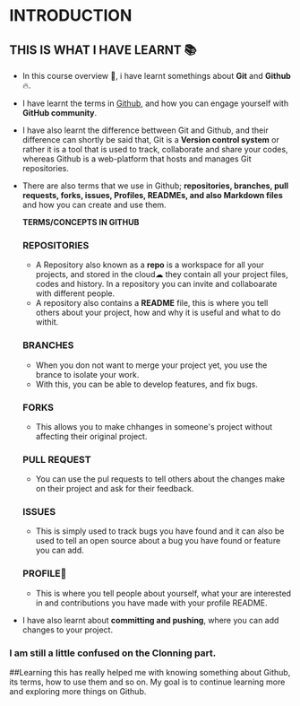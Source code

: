 # INTRODUCTION

## THIS IS WHAT I HAVE LEARNT :books:
* In this course overview 🚀, i have learnt somethings about **Git** and **Github**🔥. 

* I have learnt the terms in [Github](https://github.com/), and how you can engage yourself with **GitHub community**.

* I have also learnt the difference bettween Git and Github, and their difference can shortly be said that, Git is a **Version control system** or rather it is a tool that is used to track, collaborate and share your codes, whereas Github is a web-platform that hosts and manages Git repositories.

* There are also terms that we use in Github; **repositories, branches, pull requests, forks, issues, Profiles, READMEs, and also Markdown files** and how you can create and use them.

   **TERMS/CONCEPTS IN GITHUB**
  ### REPOSITORIES
   * A Repository also known as a **repo** is a workspace for all your projects, and stored in the cloud☁ they contain all your project files, codes and history. In a repository you can invite and collaboarate with different people.
   * A repository also contains a **README** file, this is where you tell others about your project, how and why it is useful and what to do withit.
  ### BRANCHES 
   * When you don not want to merge your project yet, you use the brance to isolate your work.
   * With this, you can be able to develop features, and fix bugs. 

  ### FORKS
   * This allows you to make chhanges in someone's project without affecting their original project.

  ### PULL REQUEST
   * You can use the pul requests to tell others about the changes make on their project and ask for their feedback.

   ### ISSUES
   * This is simply used to track bugs you have found and it can also be used to tell an open source about a bug you have found or feature you can add.
 
  ### PROFILE👩
     * This is where you tell people about yourself, what your are interested in and contributions you have made with your profile README.

* I have also learnt about **committing and pushing**, where you can add changes to your project.
### I am still a little confused on the  **Clonning** part.
 
##Learning this has really helped me with knowing something about Github, its terms, how to use them and so on.
 My goal is to continue learning more and exploring more things on Github.
